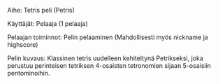 
Aihe: Tetris peli (Petris)

Käyttäjät: Pelaaja (1 pelaaja)

Pelaajan toiminnot: 
    Pelin pelaaminen
    (Mahdollisesti myös nickname ja highscore)

Pelin kuvaus:
    Klassinen tetris uudelleen kehiteltynä Petrikseksi, joka perustuu perinteisen tetriksen 4-osaisten tetronomien     sijaan 5-osaisiin pentominoihin.

